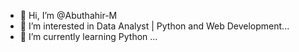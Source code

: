 - 👋 Hi, I’m @Abuthahir-M
- 👀 I’m interested in Data Analyst | Python and Web Development...
- 🌱 I’m currently learning Python ...

<!---
Abuthahir-M/Abuthahir-M is a ✨ special ✨ repository because its `README.md` (this file) appears on your GitHub profile.
You can click the Preview link to take a look at your changes.
--->
